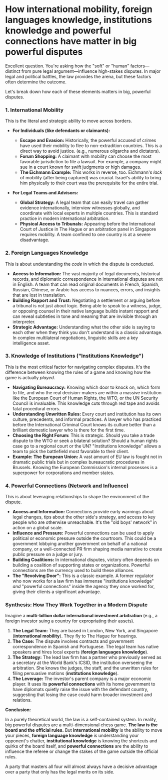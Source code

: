 # How international mobility, foreign languages knowledge, institutions knowledge and powerful connections have matter in big powerful disputes

Excellent question. You're asking how the "soft" or "human" factors—distinct from pure legal argument—influence high-stakes disputes. In major legal and political battles, the law provides the arena, but these factors often determine the outcome.

Let's break down how each of these elements matters in big, powerful disputes.

### 1. International Mobility
This is the literal and strategic ability to move across borders.

*   **For Individuals (like defendants or claimants):**
    *   **Escape and Evasion:** Historically, the powerful accused of crimes have used their mobility to flee to non-extradition countries. This is a direct way to avoid justice. (e.g., numerous oligarchs and dictators).
    *   **Forum Shopping:** A claimant with mobility can choose the most favorable jurisdiction to file a lawsuit. For example, a company might sue in a court known for swift judgments or high damages.
    *   **The Eichmann Example:** This works in reverse, too. Eichmann's *lack* of mobility (after being captured) was crucial. Israel's ability to bring him physically to their court was the prerequisite for the entire trial.

*   **For Legal Teams and Advisors:**
    *   **Global Strategy:** A legal team that can easily travel can gather evidence internationally, interview witnesses globally, and coordinate with local experts in multiple countries. This is standard practice in modern international arbitration.
    *   **Physical Access to Tribunals:** Appearing before the International Court of Justice in The Hague or an arbitration panel in Singapore requires mobility. A team confined to one country is at a severe disadvantage.

### 2. Foreign Languages Knowledge
This is about understanding the *code* in which the dispute is conducted.

*   **Access to Information:** The vast majority of legal documents, historical records, and diplomatic correspondence in international disputes are not in English. A team that can read original documents in French, Spanish, Russian, Chinese, or Arabic has access to nuances, errors, and insights that are lost in translation.
*   **Building Rapport and Trust:** Negotiating a settlement or arguing before a tribunal is not just about logic. Being able to speak to a witness, judge, or opposing counsel in their native language builds instant rapport and can reveal subtleties in tone and meaning that are invisible through an interpreter.
*   **Strategic Advantage:** Understanding what the other side is saying to each other when they think you don't understand is a classic advantage. In complex multilateral negotiations, linguistic skills are a key intelligence asset.

### 3. Knowledge of Institutions ("Institutions Knowledge")
This is the most critical factor for navigating complex disputes. It's the difference between knowing the rules of a game and knowing how the game is actually *played*.

*   **Navigating Bureaucracy:** Knowing which door to knock on, which form to file, and who the real decision-makers are within a massive institution like the European Court of Human Rights, the WTO, or the UN Security Council is invaluable. This knowledge cuts through red tape and avoids fatal procedural errors.
*   **Understanding Unwritten Rules:** Every court and institution has its own culture, precedents, and informal practices. A lawyer who has practiced before the International Criminal Court knows its culture better than a brilliant domestic lawyer who is there for the first time.
*   **Choosing the Right Forum:** This is strategic. Should you take a trade dispute to the WTO or seek a bilateral solution? Should a human rights case go to a regional court or the UN? "Institutions knowledge" allows a team to pick the battlefield most favorable to their client.
*   **Example: The European Union:** A vast amount of EU law is fought not in dramatic public trials but in complex bureaucratic procedures in Brussels. Knowing the European Commission's internal processes is a superpower for corporations and member states.

### 4. Powerful Connections (Network and Influence)
This is about leveraging relationships to shape the environment of the dispute.

*   **Access and Information:** Connections provide early warnings about legal changes, tips about the other side's strategy, and access to key people who are otherwise unreachable. It's the "old boys' network" in action on a global scale.
*   **Influence and Pressure:** Powerful connections can be used to apply political or economic pressure outside the courtroom. This could be a government lobbying another government on behalf of a national company, or a well-connected PR firm shaping media narrative to create public pressure on a judge or jury.
*   **Building Coalitions:** In international disputes, victory often depends on building a coalition of supporting states or organizations. Powerful connections are the currency used to build these alliances.
*   **The "Revolving Door":** This is a classic example. A former regulator who now works for a law firm has immense "institutions knowledge" *and* "powerful connections" inside the agency they once worked for, giving their clients a significant advantage.

### Synthesis: How They Work Together in a Modern Dispute

Imagine a **multi-billion dollar international investment arbitration** (e.g., a foreign investor suing a country for expropriating their assets).

1.  **The Legal Team:** They are based in London, New York, and Singapore (**international mobility**). They fly to The Hague for hearings.
2.  **The Case:** The dispute involves contracts and government correspondence in Spanish and Portuguese. The legal team has native speakers and hires local experts (**foreign languages knowledge**).
3.  **The Strategy:** The lead law firm has a partner who previously served as a secretary at the World Bank's ICSID, the institution overseeing the arbitration. She knows the judges, the staff, and the unwritten rules for filing persuasive motions (**institutions knowledge**).
4.  **The Leverage:** The investor's parent company is a major economic player. It uses its **powerful connections** with its home government to have diplomats quietly raise the issue with the defendant country, suggesting that losing the case could harm broader investment and relations.

**Conclusion:**

In a purely theoretical world, the law is a self-contained system. In reality, big powerful disputes are a multi-dimensional chess game. **The law is the board and the official rules.** But **international mobility** is the ability to move your pieces, **foreign language knowledge** is understanding your opponent's chatter, **institutional knowledge** is knowing the shortcuts and quirks of the board itself, and **powerful connections** are the ability to influence the referee or change the stakes of the game outside the official rules.

A party that masters all four will almost always have a decisive advantage over a party that only has the legal merits on its side.